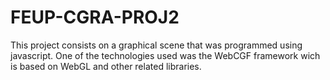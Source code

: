 # FEUP-CGRA-PROJ2
This project consists on a graphical scene that was programmed using javascript. One of the technologies used was the WebCGF framework wich is based on WebGL and other related libraries.
